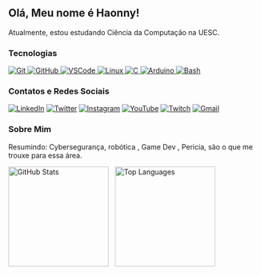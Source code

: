 ## Olá, Meu nome é Haonny!

Atualmente, estou estudando Ciência da Computação na UESC.

### Tecnologias

<p align="left">
  <!-- Controle de versão -->
  <a href="https://git-scm.com/" target="_blank">
    <img src="https://skillicons.dev/icons?i=git" alt="Git"/>
  </a>
  <a href="https://github.com/" target="_blank">
    <img src="https://skillicons.dev/icons?i=github" alt="GitHub"/>
  </a>

  <!-- Ferramentas / SO -->
  <a href="https://code.visualstudio.com/" target="_blank">
    <img src="https://skillicons.dev/icons?i=vscode" alt="VSCode"/>
  </a>
  <a href="https://www.linux.org/" target="_blank">
    <img src="https://skillicons.dev/icons?i=linux" alt="Linux"/>
  </a>

  <!-- Linguagens / Utilitários -->
  <a href="https://en.cppreference.com/" target="_blank">
    <img src="https://skillicons.dev/icons?i=c" alt="C"/>
  </a>
  <a href="https://www.arduino.cc/" target="_blank">
    <img src="https://skillicons.dev/icons?i=arduino" alt="Arduino"/>
  </a>
  <a href="https://www.gnu.org/software/bash/" target="_blank">
    <img src="https://skillicons.dev/icons?i=bash" alt="Bash"/>
  </a>
</p>


### Contatos e Redes Sociais

[![LinkedIn](https://img.shields.io/badge/-LinkedIn-0A66C2?style=flat&logo=linkedin&logoColor=white)](https://www.linkedin.com/in/seu-perfil/)
[![Twitter](https://img.shields.io/badge/-Twitter-1DA1F2?style=flat&logo=twitter&logoColor=white)](https://twitter.com/seu-usuario/)
[![Instagram](https://img.shields.io/badge/-Instagram-E4405F?style=flat&logo=instagram&logoColor=white)](https://www.instagram.com/seu-usuario/)
[![YouTube](https://img.shields.io/badge/-YouTube-FF0000?style=flat&logo=youtube&logoColor=white)](https://www.youtube.com/@Ondinhas1)
[![Twitch](https://img.shields.io/badge/-Twitch-9146FF?style=flat&logo=twitch&logoColor=white)](https://www.twitch.tv/seu-usuario/)
[![Gmail](https://img.shields.io/badge/-Gmail-D14836?style=flat&logo=gmail&logoColor=white)](mailto:vhnaraujo.cic@uesc.br)

### Sobre Mim

Resumindo: Cybersegurança, robótica , Game Dev , Pericia, são o que me trouxe para essa área.

<p>
  <a href="https://github.com/anuraghazra/github-readme-stats" target="_blank" rel="noopener noreferrer">
    <img
      align="left"
      alt="GitHub Stats"
      height="200"
      style="padding-right: 10px;"
      src="https://github-readme-stats.vercel.app/api?username=victorhaonny&show_icons=true&theme=dark"
    />
  </a>

  <a href="https://github.com/anuraghazra/github-readme-stats" target="_blank" rel="noopener noreferrer">
    <img
      align="left"
      alt="Top Languages"
      height="200"
      style="padding-right: 10px;"
      src="https://github-readme-stats.vercel.app/api/top-langs/?username=victorhaonny&layout=compact&theme=dark"
    />
  </a>
</p>


